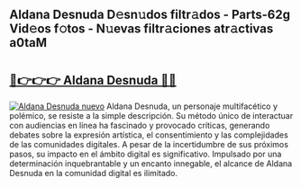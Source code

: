 ## Aldana Desnuda D𝚎sn𝚞dos filtr𝚊dos - Parts-62g Vid𝚎os f𝚘tos - N𝚞evas filtr𝚊ciones atr𝚊ctivas a0taM

# <h2><a href="http://mb5qnf.tromn.icu/?c=Aldana+Desnuda">🔗👉👉👉 Aldana Desnuda 🔗🔗</a></h2>

[![Aldana Desnuda nuevo](https://i.imgur.com/pEAQMta.gif)](http://mb5qnf.tromn.icu/?c=Aldana+Desnuda)
Aldana Desnuda, un personaje multifacético y polémico, se resiste a la simple descripción. Su método único de interactuar con audiencias en línea ha fascinado y provocado críticas, generando debates sobre la expresión artística, el consentimiento y las complejidades de las comunidades digitales. A pesar de la incertidumbre de sus próximos pasos, su impacto en el ámbito digital es significativo. Impulsado por una determinación inquebrantable y un encanto innegable, el alcance de Aldana Desnuda en la comunidad digital es ilimitado.
